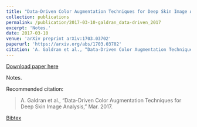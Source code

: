 ```yaml
---
title: "Data-Driven Color Augmentation Techniques for Deep Skin Image Analysis"
collection: publications
permalink: /publication/2017-03-10-galdran_data-driven_2017
excerpt: 'Notes.'
date: 2017-03-10
venue: 'arXiv preprint arXiv:1703.03702'
paperurl: 'https://arxiv.org/abs/1703.03702'
citation: 'A. Galdran et al., “Data-Driven Color Augmentation Techniques for Deep Skin Image Analysis,” Mar. 2017.'
---
```


<a href='https://arxiv.org/abs/1703.03702'>Download paper here</a>

Notes.

Recommended citation: 

>A. Galdran et al., “Data-Driven Color Augmentation Techniques for Deep Skin Image Analysis,” Mar. 2017.

<a href='https://aitorshuffle.github.io/publications/2017-03-10-galdran_data-driven_2017.bib'>Bibtex</a>
